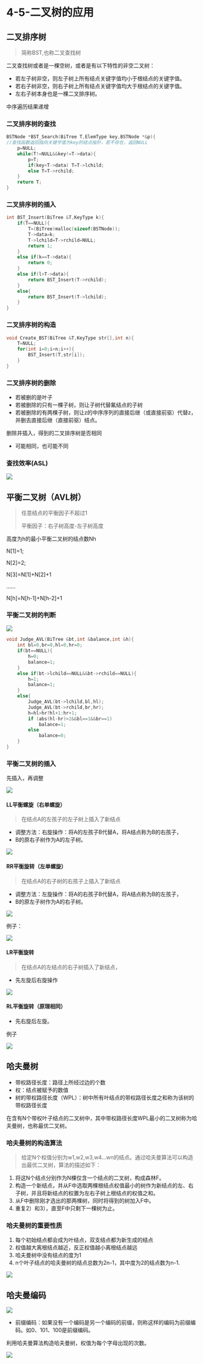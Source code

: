 # 4-5-二叉树的应用

## 二叉排序树

> 简称BST,也称二叉查找树

二叉查找树或者是一棵空树，或者是有以下特性的非空二叉树：

* 若左子树非空，则左子树上所有结点关键字值均小于根结点的关键字值。
* 若右子树非空，则右子树上所有结点关键字值均大于根结点的关键字值。
* 左右子树本身也是一棵二叉排序树。

中序遍历结果递增

### 二叉排序树的查找

```c
BSTNode *BST_Search(BiTree T,ElemType key,BSTNode *&p){
//查找函数返回指向关键字值为key的结点指针，若不存在，返回NULL
    p=NULL;
    while(T!=NULL&&key!=T->data){
        p=T;
        if(key<T->data) T=T->lchild;
        else T=T->rchild;
    }
    return T;
}
```

### 二叉排序树的插入

```c
int BST_Insert(BiTree &T,KeyType k){
    if(T==NULL){
        T=(BiTree)malloc(sizeof(BSTNode));
        T->data=k;
        T->lchild=T->rchild=NULL;
        return 1;
    }
    else if(k==T->data){
        return 0;
    }
    else if(l>T->data){
        return BST_Insert(T->rchild);
    }
    else{
        return BST_Insert(T->lchild);
    }
}
```

### 二叉排序树的构造

```c
void Create_BST(BiTree &T,KeyType str[],int n){
    T=NULL;
    for(int i=0;i<n;i++){
        BST_Insert(T,str[i]);
    }
}
```

### 二叉排序树的删除

* 若被删的是叶子
* 若被删除的只有一棵子树，则让子树代替氟结点的子树
* 若被删除的有两棵子树，则让z的中序序列的直接后继（或直接前驱）代替z，并删去直接后继（直接前驱）结点。



删除并插入，得到的二叉排序树是否相同

* 可能相同，也可能不同

### 查找效率\(ASL\)

![](../../.gitbook/assets/image%20%28257%29.png)

## 平衡二叉树（AVL树）

> 任意结点的平衡因子不超过1
>
> 平衡因子：右子树高度-左子树高度

高度为h的最小平衡二叉树的结点数Nh

N\[1\]=1;

N\[2\]=2;

N\[3\]=N\[1\]+N\[2\]+1

……

N\[h\]=N\[h-1\]+N\[h-2\]+1



### 平衡二叉树的判断

![](../../.gitbook/assets/image%20%28236%29.png)

```c
void Judge_AVL(BiTree &bt,int &balance,int &h){
    int bl=0,br=0,hl=0,hr=0;
    if(bt==NULL){
        h=0;
        balance=1;
    }
    else if(bt->lchild==NULL&&bt->rchild==NULL){
        h=1;
        balance=1;
    }
    else{
        Judge_AVL(bt->lchild,bl,hl);
        Judge_AVL(bt->rchild,br,hr);
        h=hl>hr?hl+1:hr+1;
        if (abs(hl-hr)>2&&bl==1&&br==1)
            balance=1;
        else
            balance=0;
    }
}
```

### 平衡二叉树的插入

先插入，再调整

![](../../.gitbook/assets/image%20%2853%29.png)

#### LL平衡螺旋（右单螺旋）

> 在结点A的左孩子的左子树上插入了新结点

* 调整方法：右旋操作：将A的左孩子B代替A，将A结点称为B的右孩子，
* B的原右子树作为A的左子树。

![](../../.gitbook/assets/image%20%28109%29.png)

#### 

#### RR平衡旋转（左单螺旋）

> 在结点A的右子树的右孩子上插入了新结点

* 调整方法：左旋操作：将A的右孩子B代替A，将A结点称为B的左孩子，
* B的原左子树作为A的右子树。

![](../../.gitbook/assets/image%20%2837%29.png)

例子：

![](../../.gitbook/assets/image%20%28143%29.png)

#### LR平衡旋转

> 在结点A的左结点的右子树插入了新结点，

* 先左旋后右旋操作

![](../../.gitbook/assets/image%20%28233%29.png)

#### RL平衡旋转（原理相同）

* 先右旋后左旋。

例子

![](../../.gitbook/assets/image%20%28179%29.png)



## 哈夫曼树

* 带权路径长度：路径上所经过边的个数
* 权：结点被赋予的数值
* 树的带权路径长度（WPL）：树中所有叶结点的带权路径长度之和称为该树的带权路径长度

在含有N个带权叶子结点的二叉树中，其中带权路径长度WPL最小的二叉树称为哈夫曼树，也称最优二叉树。

### 哈夫曼树的构造算法

> 给定N个权值分别为w1,w2,w3,w4...wn的结点。通过哈夫曼算法可以构造出最优二叉树，算法的描述如下：

1. 将这N个结点分别作为N棵仅含一个结点的二叉树，构成森林F。
2. 构造一个新结点，并从F中选取两棵根结点权值最小的树作为新结点的左、右子树，并且将新结点的权置为左右子树上根结点的权值之和。
3. 从F中删除刚才选出的那两棵树，同时将得到的树加入F中。
4. 重复2）和3），直至F中只剩下一棵树为止。

### 哈夫曼树的重要性质

1. 每个初始结点都会成为叶结点，双支结点都为新生成的结点
2. 权值越大离根结点越近，反正权值越小离根结点越远
3. 哈夫曼树中没有结点的度为1
4. n个叶子结点的哈夫曼树的结点总数为2n-1，其中度为2的结点数为n-1.

![](../../.gitbook/assets/image%20%2875%29.png)

## 哈夫曼编码

![](../../.gitbook/assets/image%20%2813%29.png)

* 前缀编码：如果没有一个编码是另一个编码的前缀，则称这样的编码为前缀编码。如0、101、100是前缀编码。

利用哈夫曼算法构造哈夫曼树，权值为每个字母出现的次数。

![](../../.gitbook/assets/image%20%28100%29.png)

